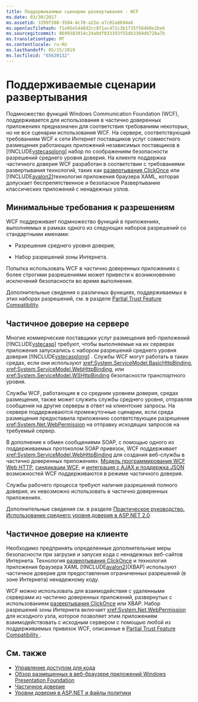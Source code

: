 ```yaml
---
title: Поддерживаемые сценарии развертывания - WCF
ms.date: 03/30/2017
ms.assetid: 3399f208-3504-4c70-a22e-a7c02a8b94a6
ms.openlocfilehash: f1a95e5448d2cc8f1ac472c3b1735f58460e2be6
ms.sourcegitcommit: 8699383914c24a0df033393f55db3369db728a7b
ms.translationtype: MT
ms.contentlocale: ru-RU
ms.lasthandoff: 05/15/2019
ms.locfileid: "65639132"
---
```

# <a name="supported-deployment-scenarios"></a>Поддерживаемые сценарии развертывания

Подмножество функций Windows Communication Foundation (WCF), поддерживается для использования в частично доверенных приложениях предназначен для соответствия требованиям некоторых, но не все сценарии использования WCF. На сервере, соответствующий требованиям WCF к сети Интернет поставщиков услуг совместного размещения работающих приложений независимых поставщиков в [!INCLUDE[vstecasplong](../../../../includes/vstecasplong-md.md)] набор по соображениям безопасности разрешений среднего уровня доверия. На клиенте поддержка частичного доверия WCF разработан в соответствии с требованиями развертывания технологий, таких как [развертывания ClickOnce](/visualstudio/deployment/clickonce-security-and-deployment) или [!INCLUDE[avalon2](../../../../includes/avalon2-md.md)]технология приложения браузера XAML, которая допускает беспрепятственное и безопасное Развертывание классических приложений с ненадежных узлов.

## <a name="minimum-permission-requirements"></a>Минимальные требования к разрешениям

WCF поддерживает подмножество функций в приложениях, выполняемых в рамках одного из следующих наборов разрешений со стандартными именами:

- Разрешения среднего уровня доверия;

- Набор разрешений зоны Интернета.

Попытка использовать WCF в частично доверенных приложениях с более строгими разрешениями может привести к возникновению исключений безопасности во время выполнения.

Дополнительные сведения о различных функциях, поддерживаемых в этих наборах разрешений, см. в разделе [Partial Trust Feature Compatibility](partial-trust-feature-compatibility.md).

## <a name="partial-trust-on-the-server"></a>Частичное доверие на сервере

Многие коммерческие поставщики услуг размещения веб-приложений [!INCLUDE[vstecasp](../../../../includes/vstecasp-md.md)] требуют, чтобы выполняемые на их серверах приложения запускались с набором разрешений среднего уровня доверия [!INCLUDE[vstecasplong](../../../../includes/vstecasplong-md.md)] . Службы WCF могут работать в таких средах, если они используют <xref:System.ServiceModel.BasicHttpBinding>, <xref:System.ServiceModel.WebHttpBinding>, или <xref:System.ServiceModel.WSHttpBinding> безопасности транспортного уровня.

Службы WCF, работающие в со средним уровнем доверия, средах размещения, также может служить службы среднего уровня, отправляя сообщения на другие серверы в ответ на клиентские запросы. На сервере поддерживаются промежуточные сценарии, если среда размещения предоставила приложению соответствующее разрешение <xref:System.Net.WebPermission> на отправку исходящих запросов на требуемый сервер.

В дополнение к обмен сообщениями SOAP, с помощью одного из поддерживаемых протоколом SOAP привязок, WCF поддерживает <xref:System.ServiceModel.WebHttpBinding> для создания веб-службы в частично доверенных приложениях. [Модель программирования WCF Web HTTP](wcf-web-http-programming-model.md), [синдикации WCF](wcf-syndication.md), и [интеграция с AJAX и поддержка JSON](ajax-integration-and-json-support.md) возможностей WCF поддерживаются в режиме частичного доверия.

Службы рабочего процесса требуют наличия разрешений полного доверия, их невозможно использовать в частично доверенных приложениях.

Дополнительные сведения см. в разделе [Практическое руководство. Использование среднего уровня доверия в ASP.NET 2.0](https://go.microsoft.com/fwlink/?LinkId=84603).

## <a name="partial-trust-on-the-client"></a>Частичное доверие на клиенте

Необходимо предпринять определенные дополнительные меры безопасности при загрузке и запуске кода с ненадежных веб-сайтов Интернета. Технология [развертывания ClickOnce](/visualstudio/deployment/clickonce-security-and-deployment) и технология приложения браузера XAML [!INCLUDE[avalon2](../../../../includes/avalon2-md.md)](XBAP) используют частичное доверие для предоставления ограниченных разрешений (в зоне Интернета) ненадежному коду.

WCF можно использовать для взаимодействия с удаленными серверами из частично доверенных приложений, развернутых с использованием [развертывания ClickOnce](/visualstudio/deployment/clickonce-security-and-deployment) или XBAP. Набор разрешений зоны Интернета включает <xref:System.Net.WebPermission> для исходного узла, которое позволяет этим приложениям взаимодействовать с исходным сервером с помощью любой из поддерживаемых привязок WCF, описанные в [Partial Trust Feature Compatibility ](partial-trust-feature-compatibility.md).

## <a name="see-also"></a>См. также

- [Управление доступом для кода](../../misc/code-access-security.md)
- [Обзор размещенных в веб-браузере приложений Windows Presentation Foundation](../../wpf/app-development/wpf-xaml-browser-applications-overview.md)
- [Частичное доверие](partial-trust.md)
- [Уровни доверия в ASP.NET и файлы политики](https://docs.microsoft.com/previous-versions/wyts434y(v=vs.140))
